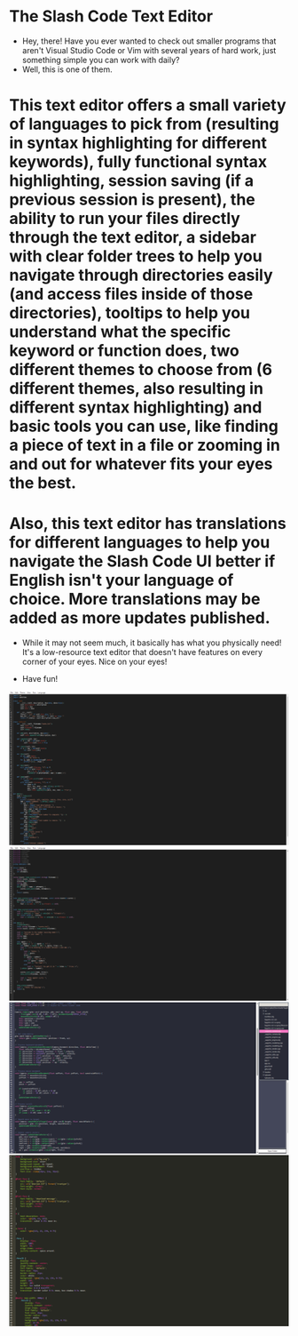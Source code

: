 # The Slash Code Text Editor

* Hey, there! Have you ever wanted to check out smaller programs that aren't Visual Studio Code or Vim with several years of hard work, just something simple you can work with daily?
* Well, this is one of them.
# This text editor offers a small variety of languages to pick from (resulting in syntax highlighting for different keywords), fully functional syntax highlighting, session saving (if a previous session is present), the ability to run your files directly through the text editor, a sidebar with clear folder trees to help you navigate through directories easily (and access files inside of those directories), tooltips to help you understand what the specific keyword or function does, two different themes to choose from (6 different themes, also resulting in different syntax highlighting) and basic tools you can use, like finding a piece of text in a file or zooming in and out for whatever fits your eyes the best.
# Also, this text editor has translations for different languages to help you navigate the Slash Code UI better if English isn't your language of choice. More translations may be added as more updates published.
* While it may not seem much, it basically has what you physically need! It's a low-resource text editor that doesn't have features on every corner of your eyes. Nice on your eyes!
- Have fun!

![How it will look like in a Python script.](python.png)
![How it will look like in a C++ script.](cpp.png)
![A second example of how it will look like in a C++ script.](cpp_2.png)
![How it will look like in a CSS script.](css.png)

